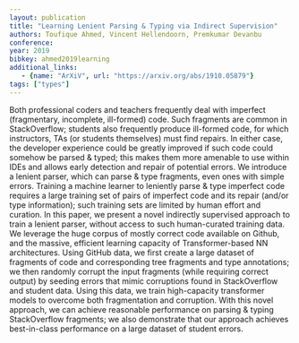 ```yaml
---
layout: publication
title: "Learning Lenient Parsing & Typing via Indirect Supervision"
authors: Toufique Ahmed, Vincent Hellendoorn, Premkumar Devanbu
conference:
year: 2019
bibkey: ahmed2019learning
additional_links:
   - {name: "ArXiV", url: "https://arxiv.org/abs/1910.05879"}
tags: ["types"]
---
```

Both professional coders and teachers frequently deal with imperfect (fragmentary, incomplete, ill-formed) code. Such fragments are common in StackOverflow; students also frequently produce ill-formed code, for which instructors, TAs (or students themselves) must find repairs. In either case, the developer experience could be greatly improved if such code could somehow be parsed & typed; this makes them more amenable to use within IDEs and allows early detection and repair of potential errors. We introduce a lenient parser, which can parse & type fragments, even ones with simple errors. Training a machine learner to leniently parse & type imperfect code requires a large training set of pairs of imperfect code and its repair (and/or type information); such training sets are limited by human effort and curation. In this paper, we present a novel indirectly supervised approach to train a lenient parser, without access to such human-curated training data. We leverage the huge corpus of mostly correct code available on Github, and the massive, efficient learning capacity of Transformer-based NN architectures. Using GitHub data, we first create a large dataset of fragments of code and corresponding tree fragments and type annotations; we then randomly corrupt the input fragments (while requiring correct output) by seeding errors that mimic corruptions found in StackOverflow and student data. Using this data, we train high-capacity transformer models to overcome both fragmentation and corruption. With this novel approach, we can achieve reasonable performance on parsing & typing StackOverflow fragments; we also demonstrate that our approach achieves best-in-class performance on a large dataset of student errors. 
